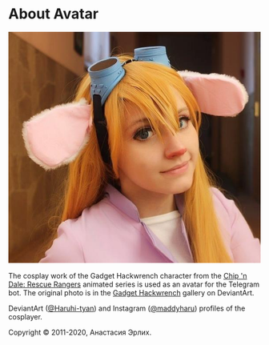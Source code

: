 About Avatar
============

![Gadget Hackwrench Avatar](../image/avatar.jpg)

The cosplay work of the Gadget Hackwrench character from the [Chip 'n Dale: Rescue Rangers](https://en.wikipedia.org/wiki/Chip_'n_Dale:_Rescue_Rangers) animated series is used as an avatar for the Telegram bot. The original photo is in the [Gadget Hackwrench](https://www.deviantart.com/haruhi-tyan/gallery/47608869/gadget-hackwrench) gallery on DeviantArt. 

DeviantArt ([@Haruhi-tyan](https://www.deviantart.com/haruhi-tyan)) and Instagram ([@maddyharu](https://www.instagram.com/maddyharu/)) profiles of the cosplayer.

Copyright © 2011-2020, Анастасия Эрлих.

